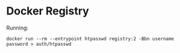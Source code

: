 # Docker Registry

Running:
````
docker run --rm --entrypoint htpasswd registry:2 -Bbn username password > auth/htpasswd
````

